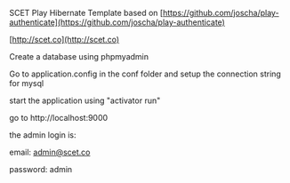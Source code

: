 SCET Play Hibernate Template based on [https://github.com/joscha/play-authenticate](https://github.com/joscha/play-authenticate)

[http://scet.co](http://scet.co)

Create a database using phpmyadmin

Go to application.config in the conf folder and setup the connection string for mysql

start the application using "activator run"

go to http://localhost:9000

the admin login is:

email: admin@scet.co

password: admin